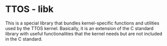 # TTOS - libk

This is a special library that bundles kernel-specific functions and utilities
used by the TTOS kernel. Basically, it is an extension of the C standard
library with useful functionalities that the kernel needs but are not included
in the C standard.
